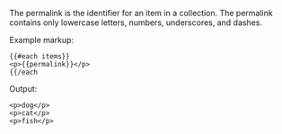 The permalink is the identifier for an item in a collection. The permalink contains only lowercase letters, numbers, underscores, and dashes.

Example markup:
```
{{#each items}}
<p>{{permalink}}</p>
{{/each
```

Output:
```
<p>dog</p>
<p>cat</p>
<p>fish</p>
```
